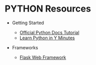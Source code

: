 # PYTHON Resources

* Getting Started

  * [Official Python Docs Tutorial](https://docs.python.org/3/tutorial/index.html)
  * [Learn Python in Y Minutes](https://learnxinyminutes.com/docs/python3/)
  
* Frameworks

  * [Flask Web Framework](http://flask.pocoo.org/docs/1.0/)
  

